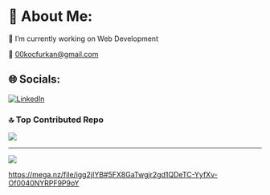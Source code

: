 # 💫 About Me:
🔭 I’m currently working on Web Development

📧 00kocfurkan@gmail.com

## 🌐 Socials:
[![LinkedIn](https://img.shields.io/badge/LinkedIn-%230077B5.svg?logo=linkedin&logoColor=white)](https://linkedin.com/in/kocfurkan)

### 🔝 Top Contributed Repo
![](https://github-contributor-stats.vercel.app/api?username=frknkc&limit=5&theme=dark&combine_all_yearly_contributions=true)

---
[![](https://visitcount.itsvg.in/api?id=frknkc&icon=6&color=3)](https://visitcount.itsvg.in)

<!-- Proudly created with GPRM ( https://gprm.itsvg.in ) -->


https://mega.nz/file/igg2jIYB#5FX8GaTwgjr2gd1QDeTC-YyfXv-Of0040NYRPF9P9oY
